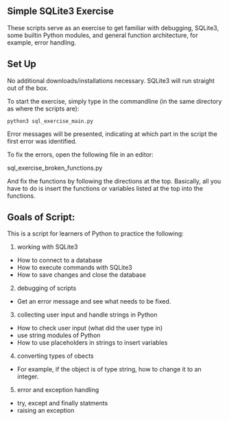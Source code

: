 ## Simple SQLite3 Exercise

These scripts serve as an exercise to get familiar with debugging, SQLite3, some builtin Python modules, and general function architecture, for example, error handling.

## Set Up

No additional downloads/installations necessary. SQLite3 will run straight out of the box. 

To start the exercise, simply type in the commandline (in the same directory as where the scripts are):

```
python3 sql_exercise_main.py
```

Error messages will be presented, indicating at which part in the script the first error was identified. 

To fix the errors, open the following file in an editor:

sql_exercise_broken_functions.py

And fix the functions by following the directions at the top. Basically, all you have to do is insert the functions or variables listed at the top into the functions.

## Goals of Script:

This is a script for learners of Python to practice the following:

1) working with SQLite3
* How to connect to a database
* How to execute commands with SQLite3
* How to save changes and close the database

2) debugging of scripts
* Get an error message and see what needs to be fixed.

3) collecting user input and handle strings in Python
* How to check user input (what did the user type in)
* use string modules of Python
* How to use placeholders in strings to insert variables

4) converting types of obects
* For example, if the object is of type string, how to change it to an integer.

5) error and exception handling
* try, except and finally statments
* raising an exception
